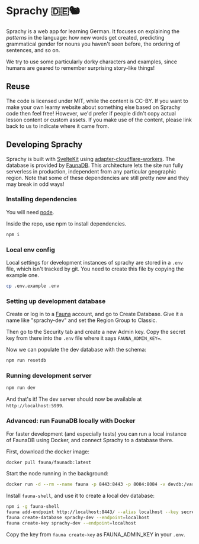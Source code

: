 # Sprachy 🇩🇪🐿

Sprachy is a web app for learning German. It focuses on explaining the _patterns_ in the language: how new words get created, predicting grammatical gender for nouns you haven't seen before, the ordering of sentences, and so on.

We try to use some particularly dorky characters and examples, since humans are geared to remember surprising story-like things!

## Reuse

The code is licensed under MIT, while the content is CC-BY. If you want to make your own learny website about something else based on Sprachy code then feel free! However, we'd prefer if people didn't copy actual lesson content or custom assets. If you make use of the content, please link back to us to indicate where it came from.

## Developing Sprachy

Sprachy is built with [SvelteKit](https://kit.svelte.dev/docs/introduction) using [adapter-cloudflare-workers](https://github.com/sveltejs/kit/tree/master/packages/adapter-cloudflare-workers). The database is provided by [FaunaDB](https://fauna.com/). This architecture lets the site run fully serverless in production, independent from any particular geographic region. Note that some of these dependencies are still pretty new and they may break in odd ways!

### Installing dependencies

You will need [node](https://nodejs.org/en/).

Inside the repo, use npm to install dependencies.

```sh
npm i
```

### Local env config

Local settings for development instances of sprachy are stored in a `.env` 
file, which isn't tracked by git. You need to create this file by copying the
example one.

```sh
cp .env.example .env
```

### Setting up development database

Create or log in to a [Fauna](https://fauna.com/) account, and go to Create
Database. Give it a name like "sprachy-dev" and set the Region Group to
Classic.

Then go to the Security tab and create a new Admin key. Copy the secret key
from there into the `.env` file where it says `FAUNA_ADMIN_KEY=`.

Now we can populate the dev database with the schema:

```sh
npm run resetdb
```

### Running development server

```sh
npm run dev
```

And that's it! The dev server should now be available at `http://localhost:5999`.

### Advanced: run FaunaDB locally with Docker

For faster development (and especially tests) you can run a local instance of FaunaDB
using Docker, and connect Sprachy to a database there.

First, download the docker image:

```sh
docker pull fauna/faunadb:latest
```

Start the node running in the background:

```sh
docker run -d --rm --name fauna -p 8443:8443 -p 8084:8084 -v devdb:/var/lib/fauna fauna/faunadb
```

Install `fauna-shell`, and use it to create a local dev database:

```sh
npm i -g fauna-shell
fauna add-endpoint http://localhost:8443/ --alias localhost --key secret
fauna create-database sprachy-dev --endpoint=localhost
fauna create-key sprachy-dev --endpoint=localhost
```

Copy the key from `fauna create-key` as FAUNA_ADMIN_KEY in your `.env`.

